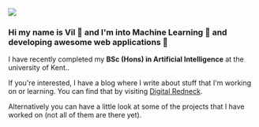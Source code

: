 <img src="https://digitalredneck.co.uk/linkedin_topper.jpeg" />

<h3>Hi my name is Vil 👋 and I'm into Machine Learning 🤖 and developing awesome web applications 🚀</h3>

I have recently completed my <strong>BSc (Hons) in Artificial Intelligence</strong> at the university of Kent..

If you're interested, I have a blog where I write about stuff that I'm working on or learning. You can find that by visiting <a href="https://digitalredneck.co.uk" target="_blank">Digital Redneck</a>.

Alternatively you can have a little look at some of the projects that I have worked on (not all of them are there yet).
